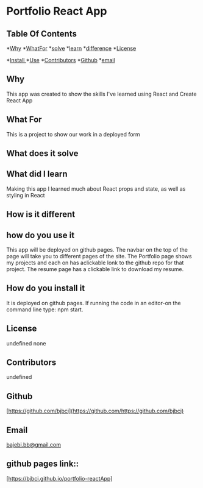 # Portfolio React App


## Table Of Contents
*[Why](#why)
*[WhatFor](#whatFor)
*[solve](#solve)
*[learn](#learn)
*[difference](#difference)
*[License](#license)

*[Install ](#install )
*[Use](#use)
*[Contributors](#contributors )
*[Github](#Github)
*[email](#email)

## Why
This app was created to show the skills I've learned using React and Create React App
## What For
This is a project to show our work in a deployed form
## What does it solve

## What did I learn
Making this app I learned much about React props and state, as well as styling in React
## How is it different

## how do you use it
This app will be deployed on github pages. The navbar on the top of the page will take you to different pages of the site. The Portfolio page shows my projects and each on has aclickable lonk to the github repo for that project. The resume page has a clickable link to download my resume.
## How do you install it
It is deployed on github pages.  If running the code in an editor-on the command line type: npm start.
## License
undefined
none
## Contributors
undefined
## Github
[https://github.com/bjbci](https://github.com/https://github.com/bjbci)
## Email
[bajebi.bb@gmail.com](emailme@aol.com)
## github pages link::
[https://bjbci.github.io/portfolio-reactApp]
